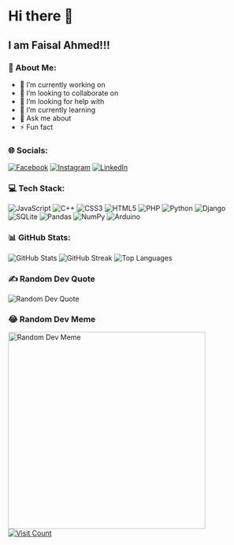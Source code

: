 <!DOCTYPE html>
<html lang="en">
<head>
    <meta charset="UTF-8">
    <meta name="viewport" content="width=device-width, initial-scale=1.0">
</head>
<body>
    <div class="container">
        <h1>Hi there 👋</h1>
        <h2>I am Faisal Ahmed!!!</h2>
        <h3>💫 About Me:</h3>
        <ul>
            <li>🔭 I’m currently working on</li>
            <li>👯 I’m looking to collaborate on</li>
            <li>🤝 I’m looking for help with</li>
            <li>🌱 I’m currently learning</li>
            <li>💬 Ask me about</li>
            <li>⚡ Fun fact</li>
        </ul>
        <h3>🌐 Socials:</h3>
        <div class="socials">
            <a href="https://www.facebook.com/faisalahmedmahin" target="_blank"><img src="https://img.shields.io/badge/Facebook-%231877F2.svg?logo=Facebook&logoColor=white" alt="Facebook"></a>
            <a href="https://www.instagram.com/non_rt_rna/" target="_blank"><img src="https://img.shields.io/badge/Instagram-%23E4405F.svg?logo=Instagram&logoColor=white" alt="Instagram"></a>
            <a href="https://www.linkedin.com/in/faisal-ahmed-6b30a8264/" target="_blank"><img src="https://img.shields.io/badge/LinkedIn-%230077B5.svg?logo=linkedin&logoColor=white" alt="LinkedIn"></a>
        </div>
        <h3>💻 Tech Stack:</h3>
        <div class="tech-stack">
            <img src="https://img.shields.io/badge/javascript-%23323330.svg?style=for-the-badge&logo=javascript&logoColor=%23F7DF1E" alt="JavaScript">
            <img src="https://img.shields.io/badge/c++-%2300599C.svg?style=for-the-badge&logo=c%2B%2B&logoColor=white" alt="C++">
            <img src="https://img.shields.io/badge/css3-%231572B6.svg?style=for-the-badge&logo=css3&logoColor=white" alt="CSS3">
            <img src="https://img.shields.io/badge/html5-%23E34F26.svg?style=for-the-badge&logo=html5&logoColor=white" alt="HTML5">
            <img src="https://img.shields.io/badge/php-%23777BB4.svg?style=for-the-badge&logo=php&logoColor=white" alt="PHP">
            <img src="https://img.shields.io/badge/python-3670A0?style=for-the-badge&logo=python&logoColor=ffdd54" alt="Python">
            <img src="https://img.shields.io/badge/django-%23092E20.svg?style=for-the-badge&logo=django&logoColor=white" alt="Django">
            <img src="https://img.shields.io/badge/sqlite-%2307405e.svg?style=for-the-badge&logo=sqlite&logoColor=white" alt="SQLite">
            <img src="https://img.shields.io/badge/pandas-%23150458.svg?style=for-the-badge&logo=pandas&logoColor=white" alt="Pandas">
            <img src="https://img.shields.io/badge/numpy-%23013243.svg?style=for-the-badge&logo=numpy&logoColor=white" alt="NumPy">
            <img src="https://img.shields.io/badge/-Arduino-00979D?style=for-the-badge&logo=Arduino&logoColor=white" alt="Arduino">
        </div>
        <h3>📊 GitHub Stats:</h3>
        <div class="github-stats">
            <img src="https://github-readme-stats.vercel.app/api?username=FaisalAhmed21&theme=dark&hide_border=false&include_all_commits=false&count_private=false" alt="GitHub Stats">
            <img src="https://github-readme-streak-stats.herokuapp.com/?user=FaisalAhmed21&theme=dark&hide_border=false" alt="GitHub Streak">
            <img src="https://github-readme-stats.vercel.app/api/top-langs/?username=FaisalAhmed21&theme=dark&hide_border=false&include_all_commits=false&count_private=false&layout=compact" alt="Top Languages">
        </div>
        <h3>✍️ Random Dev Quote</h3>
        <img src="https://quotes-github-readme.vercel.app/api?type=horizontal&theme=radical" alt="Random Dev Quote">
        <h3>😂 Random Dev Meme</h3>
        <img src="https://memer-new.vercel.app/" style="height: 400px;" alt="Random Dev Meme">
        <div class="footer">
            <a href="https://visitcount.itsvg.in" target="_blank"><img src="https://visitcount.itsvg.in/api?id=FaisalAhmed21&icon=0&color=0" alt="Visit Count"></a>
        </div>
    </div>
</body>
</html>
